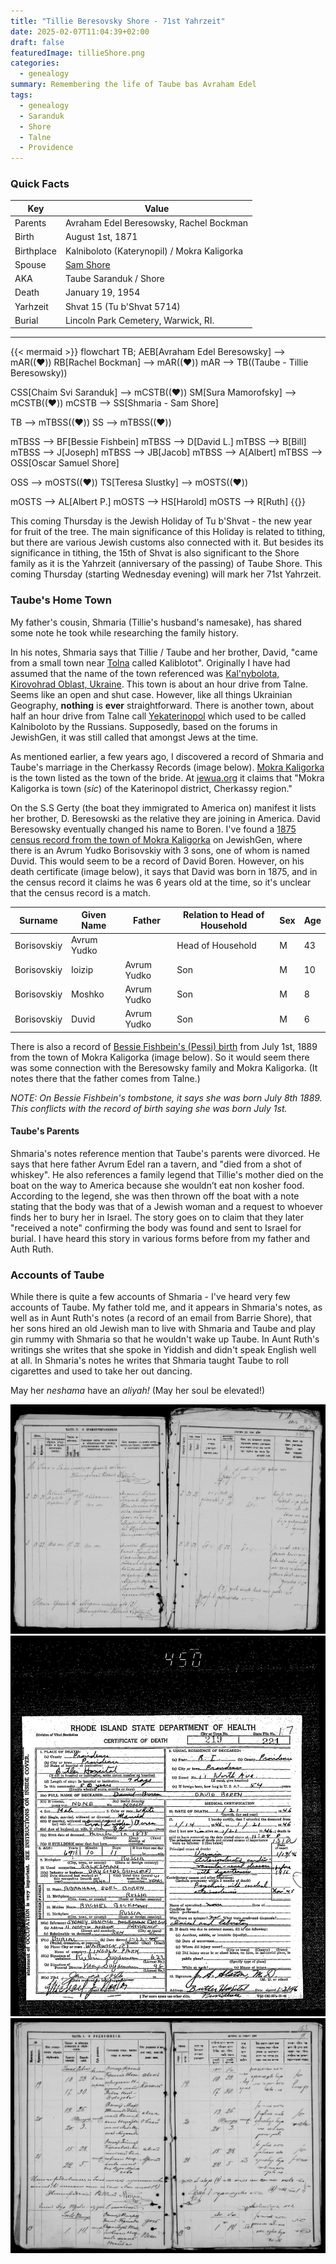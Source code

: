 ```yaml
---
title: "Tillie Beresovsky Shore - 71st Yahrzeit"
date: 2025-02-07T11:04:39+02:00
draft: false
featuredImage: tillieShore.png
categories:
  - genealogy
summary: Remembering the life of Taube bas Avraham Edel
tags:
  - genealogy
  - Saranduk
  - Shore
  - Talne
  - Providence
---
```


### Quick Facts

| Key        | Value                                              |
| --------   | ----------------------------------------------     |
| Parents    | Avraham Edel Beresowsky, Rachel Bockman            |
| Birth      | August 1st, 1871                                   |
| Birthplace | Kalniboloto (Katerynopil)  / Mokra Kaligorka       |
| Spouse     | [Sam Shore](/post/the-80th-yahrtzeit-of-shmariahu-shore/) |
| AKA        | Taube Saranduk / Shore                             |
| Death      | January 19, 1954                                   |
| Yarhzeit   | Shvat 15 (Tu b'Shvat 5714)                         |
| Burial     | Lincoln Park Cemetery, Warwick, RI.                |

---
{{< mermaid >}}
flowchart TB;
  AEB[Avraham Edel Beresowsky] --> mAR((❤️))
  RB[Rachel Bockman] --> mAR((❤️))
  mAR --> TB((Taube - Tillie Beresowsky))

  CSS[Chaim Svi Saranduk] --> mCSTB((❤️))
  SM[Sura Mamorofsky] --> mCSTB((❤️))
  mCSTB --> SS[Shmaria - Sam Shore]

  TB --> mTBSS((❤️))
  SS --> mTBSS((❤️))

  mTBSS --> BF[Bessie Fishbein]
  mTBSS --> D[David L.]
  mTBSS --> B[Bill]
  mTBSS --> J[Joseph]
  mTBSS --> JB[Jacob]
  mTBSS --> A[Albert]
  mTBSS --> OSS[Oscar Samuel Shore]

  OSS --> mOSTS((❤️))
  TS[Teresa Slustky] --> mOSTS((❤️))

  mOSTS --> AL[Albert P.]
  mOSTS --> HS[Harold]
  mOSTS --> R[Ruth]
{{</mermaid>}}

This coming Thursday is the Jewish Holiday of Tu b'Shvat - the new year for fruit of the tree. The main significance of this Holiday is related to tithing, but there are various Jewish customs also connected with it. But besides its significance in tithing, the 15th of Shvat is also significant to the Shore family as it is the Yahrzeit (anniversary of the passing) of Taube Shore. This coming Thursday (starting Wednesday evening) will mark her 71st Yahrzeit.

### Taube's Home Town

My father's cousin, Shmaria (Tillie's husband's namesake), has shared some note he took while researching the family history.

In his notes, Shmaria says that Tillie / Taube and her brother, David, "came from a small town near [Tolna](https://www.jewishgen.org/ukraine/GEO_Town.asp?id=156) called Kaliblotot". Originally I have had assumed that the name of the town referenced was [Kal'nybolota, Kirovohrad Oblast, Ukraine](https://www.jewishgen.org/ukraine/GEO_town.asp?id=24). This town is about an hour drive from Talne. Seems like an open and shut case. However, like all things Ukrainian Geography, **nothing** is **ever** straightforward. There is another town, about half an hour drive from Talne call [Yekaterinopol](https://www.jewishgen.org/ukraine/GEO_Town.asp?id=101) which used to be called Kalniboloto by the Russians. Supposedly, based on the forums in JewishGen, it was still called that amongst Jews at the time. 

As mentioned earlier, a few years ago, I discovered a record of Shmaria and Taube's marriage in the Cherkassy Records (image below). [Mokra Kaligorka](https://www.jewishgen.org/ukraine/GEO_Town.asp?id=121) is the town listed as the town of the bride. At [jewua.org](https://jewua.org/mokra-kaligorka/) it claims that "Mokra Kaligorka is town (_sic_) of the Katerinopol district, Cherkassy region."

On the S.S Gerty (the boat they immigrated to America on) manifest it lists her brother, D. Beresowski as the relative they are joining in America. David Beresowsky eventually changed his name to Boren. I've found a [1875 census record from the town of Mokra Kaligorka](https://www.jewishgen.org/databases/glue_s2.php?test=Y&rec=668804e1-5ba5-4884-b98a-263691a3f226_1342888) on JewishGen, where there is an Avrum Yudko Borisovskiy with 3 sons, one of whom is named Duvid. This would seem to be a record of David Boren. However, on his death certificate (image below), it says that David was born in 1875, and in the census record it claims he was 6 years old at the time, so it's unclear that the census record is a match. 

| Surname     | Given Name  | Father       | Relation to Head of Household | Sex | Age |
| ----------- | ----------- | ------------ | ----------------------------- | --- | --- |
| Borisovskiy | Avrum Yudko |              |    Head of Household          | M   | 43  |
| Borisovskiy | Ioizip      | Avrum Yudko  |     Son                       | M   | 10  |
| Borisovskiy | Moshko      | Avrum Yudko  |     Son                       | M   | 8   |
| Borisovskiy | Duvid       | Avrum Yudko  |     Son                       | M   | 6   |

There is also a record of [Bessie Fishbein's (Pessi) birth](https://www.jewishgen.org/databases/glue_s2.php?test=Y&rec=b677b88f-242d-45e5-9e25-73d3466a387b_0815267) from July 1st, 1889 from the town of Mokra Kaligorka (image below). So it would seem there was some connection with the Beresowsky family and Mokra Kaligorka. (It notes there that the father comes from Talne.) 

_NOTE: On Bessie Fishbein's tombstone, it says she was born July 8th 1889. This conflicts with the record of birth saying she was born July 1st._

#### Taube's Parents

Shmaria's notes reference mention that Taube's parents were divorced. He says that here father Avrum Edel ran a tavern, and "died from a shot of whiskey". He also references a family legend that Tillie's mother died on the boat on the way to America because she wouldn’t eat non kosher food. According to the legend, she was then thrown off the boat with a note stating that the body was that of a Jewish woman and a request to whoever finds her to bury her in Israel. The story goes on to claim that they later "received a note" confirming the body was found and sent to Israel for burial. I have heard this story in various forms before from my father and Auth Ruth.

### Accounts of Taube

While there is quite a few accounts of Shmaria - I've heard very few accounts of Taube. My father told me, and it appears in Shmaria's notes, as well as in Aunt Ruth's notes (a record of an email from Barrie Shore), that her sons hired an old Jewish man to live with Shmaria and Taube and play gin rummy with Shmaria so that he wouldn't wake up Taube. In Aunt Ruth's writings she writes that she spoke in Yiddish and didn't speak English well at all. In Shmaria's notes he writes that Shmaria taught Taube to roll cigarettes and used to take her out dancing. 

May her _neshama_ have an _aliyah!_ (May her soul be elevated!)

![The record of marriage list Mokra Kaligorka as the town Taube comes from.](marriage.jpg)![David Boren | Certificate of Death](david-boren.jpg)![Bessie Fishbein birth record](pessie-birth-record.jpg)